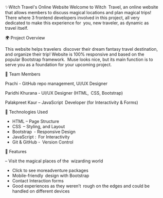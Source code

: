 ✨Witch Travel's Online Website
Welcome to Witch Travel, an online website that allows members to discuss magical locations and plan magical trips! There where 3 frontend developers involved in this project, all very dedicated to make this experience for you, new traveler, as dynamic as travel itself.

🌍 Project Overview

This website helps travelers discover their dream fantasy travel destination, and organize their trip! Website is 100% responsive and based on the popular Bootstrap framework. Muse looks nice, but its main function is to serve you as a foundation for your upcoming project.

👥 Team Members

Prachi -  GitHub repo management, UI/UX Designer 

Paridhi Khurana - UI/UX Designer (HTML, CSS, Bootstrap)

Palakpreet Kaur – JavaScript Developer (for Interactivity & Forms)

🔧 Technologies Used

  - HTML – Page Structure
  - CSS – Styling, and Layout
  - Bootstrap - Responsive Design
  - JavaScript : For Interactivity
  - Git & GitHub - Version Control

🚀 Features

  – Visit the magical places of the wizarding world
  - Click to see moreadventure packages
  - Mobile-friendly design with Bootstrap
  - Contact Interaction forms
  - Good experiences as they weren’t rough on the edges and could be handled on different devices
